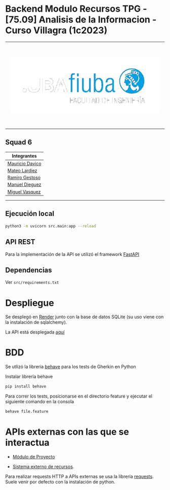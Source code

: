 # Backend Modulo Recursos TPG - [75.09] Analisis de la Informacion - Curso Villagra (1c2023)

---

<br>
<p align="center">
  <img src="https://raw.githubusercontent.com/MiguelV5/MiguelV5/main/misc/logofiubatransparent_partialwhite.png" height="180"/>
</p>
<br>

---

## Squad 6

| Integrantes                                                         |
| ------------------------------------------------------------------- |
| [Mauricio Davico](https://github.com/mdavic0)                       |
| [Mateo Lardiez](https://github.com/Mateolardiez)                    |
| [Ramiro Gestoso](https://github.com/ramirogestoso)                  |
| [Manuel Dieguez](https://github.com/jmdieguez)                      |
| [Miguel Vasquez](https://github.com/MiguelV5)                       |


---

## Ejecución local

```bash
python3 -m uvicorn src.main:app --reload
```
## API REST

Para la implementación de la API se utilizó el framework [FastAPI](https://fastapi.tiangolo.com/) 

## Dependencias

Ver ```src/requirements.txt```

# Despliegue

Se desplegó en [Render](https://render.com/) junto con la base de datos SQLite (su uso viene con la instalación de sqlalchemy). 

La API está desplegada [aquí](https://rrhh-squad6-1c2023.onrender.com) 


# BDD

Se utlizó la libreria [behave](https://behave.readthedocs.io/en/latest/) para los tests de Gherkin en Python

Instalar librería behave
```bash
pip install behave
```

Para correr los tests, posicionarse en el directorio feature y ejecutar el siguiente comando en la consola
```bash
behave file.feature
```

# APIs externas con las que se interactua

- [Módulo de Proyecto](https://render.com/) 
<!-- REEMPLAZAR CON EL URL APROPIADO ^-->
- [Sistema externo de recursos](https://anypoint.mulesoft.com/mocking/api/v1/sources/exchange/assets/754f50e8-20d8-4223-bbdc-56d50131d0ae/recursos-psa/1.0.0/m/api/recursos). 

Para realizar requests HTTP a APIs externas se usa la librería [requests](https://requests.readthedocs.io/en/latest/). 
Suele venir por defecto con la instalación de python.

